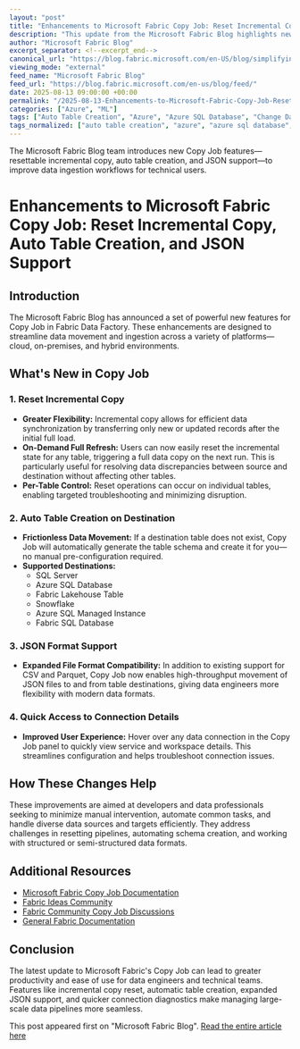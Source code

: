 ```yaml
---
layout: "post"
title: "Enhancements to Microsoft Fabric Copy Job: Reset Incremental Copy, Auto Table Creation, and JSON Support"
description: "This update from the Microsoft Fabric Blog highlights new features in the Copy Job component of Fabric Data Factory. The improvements focus on greater flexibility and automation in data ingestion, including the ability to reset incremental copy, automatic creation of destination tables, expanded JSON file support, and enhanced connection detail visibility. These updates aim to streamline data movement across platforms and simplify troubleshooting for technical users handling cloud, on-premises, or hybrid data workflows."
author: "Microsoft Fabric Blog"
excerpt_separator: <!--excerpt_end-->
canonical_url: "https://blog.fabric.microsoft.com/en-US/blog/simplifying-data-ingestion-with-copy-job-reset-incremental-copy-auto-table-creation-and-json-format-support/"
viewing_mode: "external"
feed_name: "Microsoft Fabric Blog"
feed_url: "https://blog.fabric.microsoft.com/en-us/blog/feed/"
date: 2025-08-13 09:00:00 +00:00
permalink: "/2025-08-13-Enhancements-to-Microsoft-Fabric-Copy-Job-Reset-Incremental-Copy-Auto-Table-Creation-and-JSON-Support.html"
categories: ["Azure", "ML"]
tags: ["Auto Table Creation", "Azure", "Azure SQL Database", "Change Data Capture", "Cloud Data Integration", "Copy Job", "Data Automation", "Data Engineering", "Data Ingestion", "Data Movement", "Data Pipeline", "Fabric Data Factory", "Fabric Lakehouse", "Incremental Copy", "JSON Format", "Microsoft Fabric", "ML", "News", "SQL Server"]
tags_normalized: ["auto table creation", "azure", "azure sql database", "change data capture", "cloud data integration", "copy job", "data automation", "data engineering", "data ingestion", "data movement", "data pipeline", "fabric data factory", "fabric lakehouse", "incremental copy", "json format", "microsoft fabric", "ml", "news", "sql server"]
---
```


The Microsoft Fabric Blog team introduces new Copy Job features—resettable incremental copy, auto table creation, and JSON support—to improve data ingestion workflows for technical users.<!--excerpt_end-->

# Enhancements to Microsoft Fabric Copy Job: Reset Incremental Copy, Auto Table Creation, and JSON Support

## Introduction

The Microsoft Fabric Blog has announced a set of powerful new features for Copy Job in Fabric Data Factory. These enhancements are designed to streamline data movement and ingestion across a variety of platforms—cloud, on-premises, and hybrid environments.

## What's New in Copy Job

### 1. Reset Incremental Copy

- **Greater Flexibility:** Incremental copy allows for efficient data synchronization by transferring only new or updated records after the initial full load.
- **On-Demand Full Refresh:** Users can now easily reset the incremental state for any table, triggering a full data copy on the next run. This is particularly useful for resolving data discrepancies between source and destination without affecting other tables.
- **Per-Table Control:** Reset operations can occur on individual tables, enabling targeted troubleshooting and minimizing disruption.

### 2. Auto Table Creation on Destination

- **Frictionless Data Movement:** If a destination table does not exist, Copy Job will automatically generate the table schema and create it for you—no manual pre-configuration required.
- **Supported Destinations:**
  - SQL Server
  - Azure SQL Database
  - Fabric Lakehouse Table
  - Snowflake
  - Azure SQL Managed Instance
  - Fabric SQL Database

### 3. JSON Format Support

- **Expanded File Format Compatibility:** In addition to existing support for CSV and Parquet, Copy Job now enables high-throughput movement of JSON files to and from table destinations, giving data engineers more flexibility with modern data formats.

### 4. Quick Access to Connection Details

- **Improved User Experience:** Hover over any data connection in the Copy Job panel to quickly view service and workspace details. This streamlines configuration and helps troubleshoot connection issues.

## How These Changes Help

These improvements are aimed at developers and data professionals seeking to minimize manual intervention, automate common tasks, and handle diverse data sources and targets efficiently. They address challenges in resetting pipelines, automating schema creation, and working with structured or semi-structured data formats.

## Additional Resources

- [Microsoft Fabric Copy Job Documentation](https://learn.microsoft.com/fabric/data-factory/what-is-copy-job)
- [Fabric Ideas Community](https://community.fabric.microsoft.com/t5/Fabric-Ideas/idb-p/fbc_ideas/label-name/data%20factory%20%7C%20copy%20job)
- [Fabric Community Copy Job Discussions](https://community.fabric.microsoft.com/t5/Copy-job/bd-p/db_copyjob)
- [General Fabric Documentation](https://aka.ms/FabricBlog/docs)

## Conclusion

The latest update to Microsoft Fabric's Copy Job can lead to greater productivity and ease of use for data engineers and technical teams. Features like incremental copy reset, automatic table creation, expanded JSON support, and quicker connection diagnostics make managing large-scale data pipelines more seamless.

This post appeared first on "Microsoft Fabric Blog". [Read the entire article here](https://blog.fabric.microsoft.com/en-US/blog/simplifying-data-ingestion-with-copy-job-reset-incremental-copy-auto-table-creation-and-json-format-support/)
